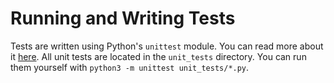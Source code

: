 # Running and Writing Tests

Tests are written using Python's `unittest` module. You can read
more about it [here](https://docs.python.org/3/library/unittest.html).
All unit tests are located in the `unit_tests` directory. You can run
them yourself with `python3 -m unittest unit_tests/*.py`.
